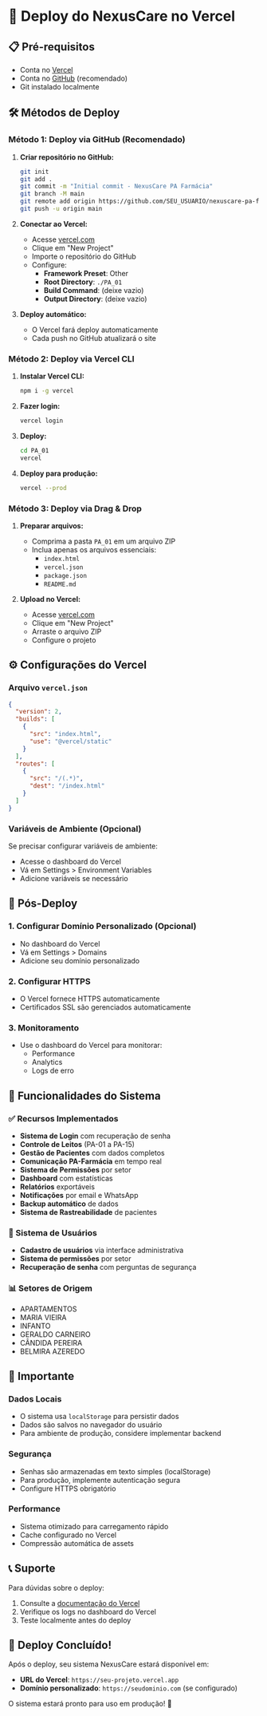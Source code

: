# 🚀 Deploy do NexusCare no Vercel

## 📋 Pré-requisitos

- Conta no [Vercel](https://vercel.com)
- Conta no [GitHub](https://github.com) (recomendado)
- Git instalado localmente

## 🛠️ Métodos de Deploy

### Método 1: Deploy via GitHub (Recomendado)

1. **Criar repositório no GitHub:**
   ```bash
   git init
   git add .
   git commit -m "Initial commit - NexusCare PA Farmácia"
   git branch -M main
   git remote add origin https://github.com/SEU_USUARIO/nexuscare-pa-farmacia.git
   git push -u origin main
   ```

2. **Conectar ao Vercel:**
   - Acesse [vercel.com](https://vercel.com)
   - Clique em "New Project"
   - Importe o repositório do GitHub
   - Configure:
     - **Framework Preset**: Other
     - **Root Directory**: `./PA_01`
     - **Build Command**: (deixe vazio)
     - **Output Directory**: (deixe vazio)

3. **Deploy automático:**
   - O Vercel fará deploy automaticamente
   - Cada push no GitHub atualizará o site

### Método 2: Deploy via Vercel CLI

1. **Instalar Vercel CLI:**
   ```bash
   npm i -g vercel
   ```

2. **Fazer login:**
   ```bash
   vercel login
   ```

3. **Deploy:**
   ```bash
   cd PA_01
   vercel
   ```

4. **Deploy para produção:**
   ```bash
   vercel --prod
   ```

### Método 3: Deploy via Drag & Drop

1. **Preparar arquivos:**
   - Comprima a pasta `PA_01` em um arquivo ZIP
   - Inclua apenas os arquivos essenciais:
     - `index.html`
     - `vercel.json`
     - `package.json`
     - `README.md`

2. **Upload no Vercel:**
   - Acesse [vercel.com](https://vercel.com)
   - Clique em "New Project"
   - Arraste o arquivo ZIP
   - Configure o projeto

## ⚙️ Configurações do Vercel

### Arquivo `vercel.json`
```json
{
  "version": 2,
  "builds": [
    {
      "src": "index.html",
      "use": "@vercel/static"
    }
  ],
  "routes": [
    {
      "src": "/(.*)",
      "dest": "/index.html"
    }
  ]
}
```

### Variáveis de Ambiente (Opcional)
Se precisar configurar variáveis de ambiente:
- Acesse o dashboard do Vercel
- Vá em Settings > Environment Variables
- Adicione variáveis se necessário

## 🔧 Pós-Deploy

### 1. Configurar Domínio Personalizado (Opcional)
- No dashboard do Vercel
- Vá em Settings > Domains
- Adicione seu domínio personalizado

### 2. Configurar HTTPS
- O Vercel fornece HTTPS automaticamente
- Certificados SSL são gerenciados automaticamente

### 3. Monitoramento
- Use o dashboard do Vercel para monitorar:
  - Performance
  - Analytics
  - Logs de erro

## 📱 Funcionalidades do Sistema

### ✅ Recursos Implementados
- **Sistema de Login** com recuperação de senha
- **Controle de Leitos** (PA-01 a PA-15)
- **Gestão de Pacientes** com dados completos
- **Comunicação PA-Farmácia** em tempo real
- **Sistema de Permissões** por setor
- **Dashboard** com estatísticas
- **Relatórios** exportáveis
- **Notificações** por email e WhatsApp
- **Backup automático** de dados
- **Sistema de Rastreabilidade** de pacientes

### 🔐 Sistema de Usuários
- **Cadastro de usuários** via interface administrativa
- **Sistema de permissões** por setor
- **Recuperação de senha** com perguntas de segurança

### 📊 Setores de Origem
- APARTAMENTOS
- MARIA VIEIRA
- INFANTO
- GERALDO CARNEIRO
- CÂNDIDA PEREIRA
- BELMIRA AZEREDO

## 🚨 Importante

### Dados Locais
- O sistema usa `localStorage` para persistir dados
- Dados são salvos no navegador do usuário
- Para ambiente de produção, considere implementar backend

### Segurança
- Senhas são armazenadas em texto simples (localStorage)
- Para produção, implemente autenticação segura
- Configure HTTPS obrigatório

### Performance
- Sistema otimizado para carregamento rápido
- Cache configurado no Vercel
- Compressão automática de assets

## 📞 Suporte

Para dúvidas sobre o deploy:
1. Consulte a [documentação do Vercel](https://vercel.com/docs)
2. Verifique os logs no dashboard do Vercel
3. Teste localmente antes do deploy

## 🎉 Deploy Concluído!

Após o deploy, seu sistema NexusCare estará disponível em:
- **URL do Vercel**: `https://seu-projeto.vercel.app`
- **Domínio personalizado**: `https://seudominio.com` (se configurado)

O sistema estará pronto para uso em produção! 🚀
